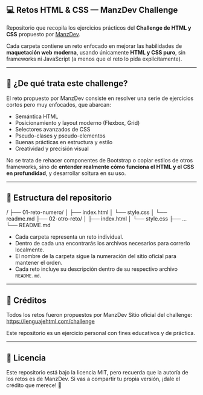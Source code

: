 ## 💻 Retos HTML & CSS — ManzDev Challenge

Repositorio que recopila los ejercicios prácticos del **Challenge de HTML y CSS** propuesto por [ManzDev](https://lenguajehtml.com/challenge/).

Cada carpeta contiene un reto enfocado en mejorar las habilidades de **maquetación web moderna**, usando únicamente **HTML y CSS puro**, sin frameworks ni JavaScript (a menos que el reto lo pida explícitamente).

---

## 🧠 ¿De qué trata este challenge?

El reto propuesto por ManzDev consiste en resolver una serie de ejercicios cortos pero muy enfocados, que abarcan:

- Semántica HTML
- Posicionamiento y layout moderno (Flexbox, Grid)
- Selectores avanzados de CSS
- Pseudo-clases y pseudo-elementos
- Buenas prácticas en estructura y estilo
- Creatividad y precisión visual

No se trata de rehacer componentes de Bootstrap o copiar estilos de otros frameworks, sino de **entender realmente cómo funciona el HTML y el CSS en profundidad**, y desarrollar soltura en su uso.

---

## 📁 Estructura del repositorio

  /
  ├── 01-reto-numero/
  │ ├── index.html
  │ └── style.css
  │ └── readme.md
  ├── 02-otro-reto/
  │ ├── index.html
  │ └── style.css
  ├── ...
  └── README.md

- Cada carpeta representa un reto individual.
- Dentro de cada una encontrarás los archivos necesarios para correrlo localmente.
- El nombre de la carpeta sigue la numeración del sitio oficial para mantener el orden.
- Cada reto incluye su descripción dentro de su respectivo archivo `README.md`.

---

## 🙌 Créditos

Todos los retos fueron propuestos por ManzDev
Sitio oficial del challenge: https://lenguajehtml.com/challenge

Este repositorio es un ejercicio personal con fines educativos y de práctica.

---

## 📌 Licencia

Este repositorio está bajo la licencia MIT, pero recuerda que la autoría de los retos es de ManzDev. Si vas a compartir tu propia versión, ¡dale el crédito que merece! 💖